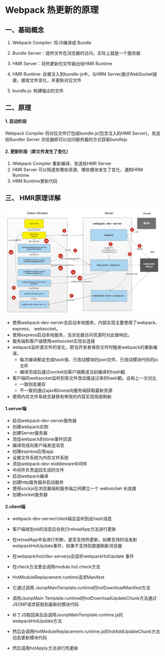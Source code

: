# Webpack 热更新的原理

## 一、基础概念

1. Webpack Compiler:  将JS编译成 Bundle

2. Bundle Server：提供文件在浏览器的访问，实际上就是一个服务器
3. HMR Server：将热更新的文件输出给HMR Runtime
4. HMR Runtime: 会被注入到bundle-js中，与HRM Server通过WebSocket链接，接收文件变化，并更新对应文件
5. bundle.js: 构建输出的文件

## 二、原理

#### 1. 启动阶段

Webpack Compiler 将对应文件打包成bundle.js(包含注入的HMR Server)，发送给Bundler Server
浏览器即可以访问服务器的方式获取bundlejs

#### 2. 更新阶段（即文件发生了变化）

1. Webpack Compiler 重新编译，发送给HMR Server
2. HMR Server 可以知道有哪些资源、哪些模块发生了变化，通知HRM Runtime
3. HRM Runtime更新代码

## 三、 HMR原理详解

![qid-685-hmr](../../imgs/工程化/qid-685-hmr.png)

* 使用webpack-dev-server去启动本地服务，内部实现主要使用了webpack、 express、 websocket。
* 使用express启动本地服务，当浏览器访问资源时对此做响应。
* 服务端和客户端使用websocket实现长连接
* webpack监听源文件的变化，即当开发者保存文件时触发webpack的重新编译。
  * 每次编译都会生成hash值、已改动模块的json文件、已改动模块代码的js文件
  * 编译完成后通过socket向客户端推送当前编译的hash戳
* 客户端的websocket监听到有文件改动推送过来的hash戳，会和上一次对比
  * 一致则走缓存
  * 不一致则通过ajax和isonp向服务端获取最新资源
* 使用内存文件系统去替换有修改的内容实现局部刷新

#### 1.server端

* 启动webpack-dev-server服务器
* 创建webpack实例
* 创建Server服务器
* 添加webpack的done事件回调
* 编译完成向客户端发送消息
* 创建express应用app
* 设置文件系统为内存文件系统
* 添加webpack-dev-middleware中间件
* 中间件负责返回生成的文件
* 启动webpack编译
* 创建http服务器并启动服务
* 使用sockjs在浏览器端和服务端之间建立一个 websocket 长连接
* 创建socket服务器

#### 2.client端

* webpack-dev-server/client端会监听到此hash消息

* 客户端收到ok的消息后会执行reloadApp方法进行更新

* 在reloadApp中会进行判断，是否支持热更新，如果支持的话发射webpackHotUpdate事件，如果不支持则直接刷新浏览器

* 在webpack/hot/dev-serverjs会监听webpackHotUpdate 事件

* 在check方法里会调用module.hot.check方法

* HotModuleReplacement.runtime请求Manifest

* 它通过调用 JsonpMainTemplate.runtime的hotDownloadManifest方法

* 调用JsonpMain Template.runtime的hotDownloadUpdateChunk方法通过JSONP请求获取到最新的模块代码

* 补丁JS取回来后会调用JsonpMainTemplate.runtime.js的webpackHotUpdate方法

* 然后会调用HotModuleReplacement.runtime.js的hotAddUpdateChunk方法动态更新模块代码

* 然后调用hotApply方法进行热更新